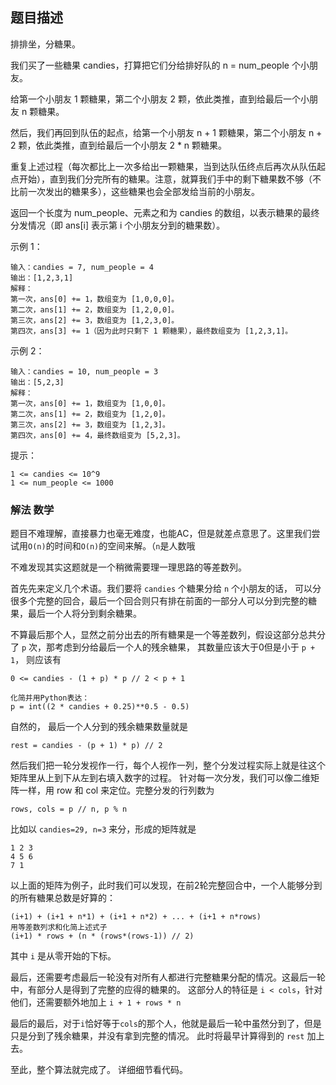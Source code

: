 ## 题目描述
排排坐，分糖果。

我们买了一些糖果 candies，打算把它们分给排好队的 n = num_people 个小朋友。

给第一个小朋友 1 颗糖果，第二个小朋友 2 颗，依此类推，直到给最后一个小朋友 n 颗糖果。

然后，我们再回到队伍的起点，给第一个小朋友 n + 1 颗糖果，第二个小朋友 n + 2 颗，依此类推，直到给最后一个小朋友 2 * n 颗糖果。

重复上述过程（每次都比上一次多给出一颗糖果，当到达队伍终点后再次从队伍起点开始），直到我们分完所有的糖果。注意，就算我们手中的剩下糖果数不够（不比前一次发出的糖果多），这些糖果也会全部发给当前的小朋友。

返回一个长度为 num_people、元素之和为 candies 的数组，以表示糖果的最终分发情况（即 ans[i] 表示第 i 个小朋友分到的糖果数）。

示例 1：
```
输入：candies = 7, num_people = 4
输出：[1,2,3,1]
解释：
第一次，ans[0] += 1，数组变为 [1,0,0,0]。
第二次，ans[1] += 2，数组变为 [1,2,0,0]。
第三次，ans[2] += 3，数组变为 [1,2,3,0]。
第四次，ans[3] += 1（因为此时只剩下 1 颗糖果），最终数组变为 [1,2,3,1]。
```
示例 2：
```
输入：candies = 10, num_people = 3
输出：[5,2,3]
解释：
第一次，ans[0] += 1，数组变为 [1,0,0]。
第二次，ans[1] += 2，数组变为 [1,2,0]。
第三次，ans[2] += 3，数组变为 [1,2,3]。
第四次，ans[0] += 4，最终数组变为 [5,2,3]。
```

提示：
```
1 <= candies <= 10^9
1 <= num_people <= 1000
```
### 解法 数学
题目不难理解，直接暴力也毫无难度，也能AC，但是就差点意思了。这里我们尝试用`O(n)`的时间和`O(n)`的空间来解。（`n`是人数哦

不难发现其实这题就是一个稍微需要理一理思路的等差数列。

首先先来定义几个术语。我们要将 `candies` 个糖果分给 `n` 个小朋友的话，
可以分很多个完整的回合，最后一个回合则只有排在前面的一部分人可以分到完整的糖果，最后一个人将分到剩余糖果。

不算最后那个人，显然之前分出去的所有糖果是一个等差数列，假设这部分总共分了 `p` 次，那考虑到分给最后一个人的残余糖果，
其数量应该大于0但是小于 `p + 1`， 则应该有
```
0 <= candies - (1 + p) * p // 2 < p + 1

化简并用Python表达：
p = int((2 * candies + 0.25)**0.5 - 0.5)
```

自然的， 最后一个人分到的残余糖果数量就是
```text
rest = candies - (p + 1) * p) // 2
```

然后我们把一轮分发视作一行，每个人视作一列，整个分发过程实际上就是往这个矩阵里从上到下从左到右填入数字的过程。
针对每一次分发，我们可以像二维矩阵一样，用 row 和 col 来定位。完整分发的行列数为
```text
rows, cols = p // n, p % n
```

比如以 `candies=29, n=3` 来分，形成的矩阵就是
```text
1 2 3
4 5 6
7 1
```

以上面的矩阵为例子，此时我们可以发现，在前2轮完整回合中，一个人能够分到的所有糖果总数是好算的：
```text
(i+1) + (i+1 + n*1) + (i+1 + n*2) + ... + (i+1 + n*rows)
用等差数列求和化简上述式子
(i+1) * rows + (n * (rows*(rows-1)) // 2)
```
其中 `i` 是从零开始的下标。

最后，还需要考虑最后一轮没有对所有人都进行完整糖果分配的情况。这最后一轮中，有部分人是得到了完整的应得的糖果的。
这部分人的特征是 `i < cols`，针对他们，还需要额外地加上 `i + 1 + rows * n`

最后的最后，对于`i`恰好等于`cols`的那个人，他就是最后一轮中虽然分到了，但是只是分到了残余糖果，并没有拿到完整的情况。
此时将最早计算得到的 `rest` 加上去。

至此，整个算法就完成了。
详细细节看代码。